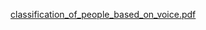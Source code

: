 [classification_of_people_based_on_voice.pdf](https://github.com/user-attachments/files/20655828/classification_of_people_based_on_voice.pdf)
